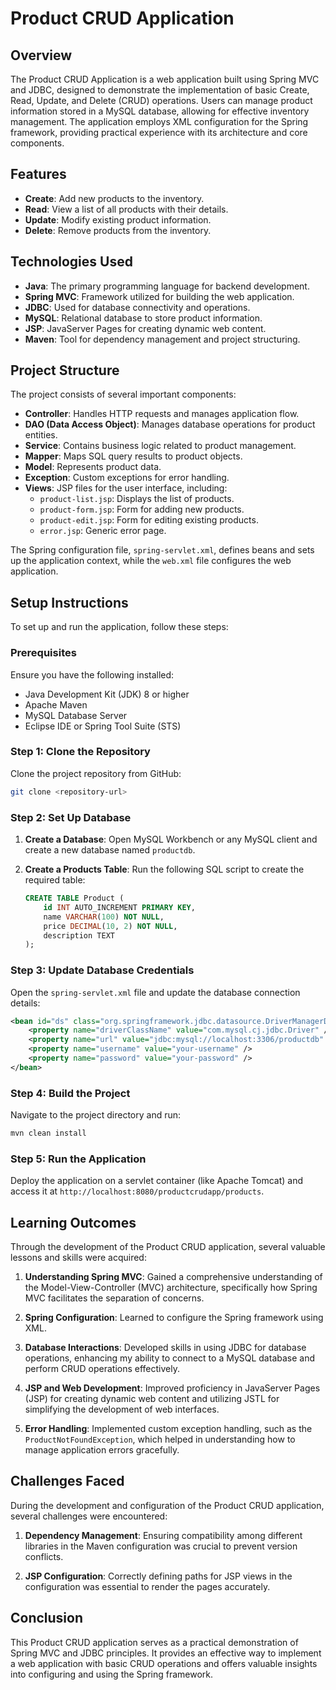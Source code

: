 
# Product CRUD Application

## Overview

The Product CRUD Application is a web application built using Spring MVC and JDBC, designed to demonstrate the implementation of basic Create, Read, Update, and Delete (CRUD) operations. Users can manage product information stored in a MySQL database, allowing for effective inventory management. The application employs XML configuration for the Spring framework, providing practical experience with its architecture and core components.

## Features

- **Create**: Add new products to the inventory.
- **Read**: View a list of all products with their details.
- **Update**: Modify existing product information.
- **Delete**: Remove products from the inventory.

## Technologies Used

- **Java**: The primary programming language for backend development.
- **Spring MVC**: Framework utilized for building the web application.
- **JDBC**: Used for database connectivity and operations.
- **MySQL**: Relational database to store product information.
- **JSP**: JavaServer Pages for creating dynamic web content.
- **Maven**: Tool for dependency management and project structuring.

## Project Structure

The project consists of several important components:

- **Controller**: Handles HTTP requests and manages application flow.
- **DAO (Data Access Object)**: Manages database operations for product entities.
- **Service**: Contains business logic related to product management.
- **Mapper**: Maps SQL query results to product objects.
- **Model**: Represents product data.
- **Exception**: Custom exceptions for error handling.
- **Views**: JSP files for the user interface, including:
  - `product-list.jsp`: Displays the list of products.
  - `product-form.jsp`: Form for adding new products.
  - `product-edit.jsp`: Form for editing existing products.
  - `error.jsp`: Generic error page.

The Spring configuration file, `spring-servlet.xml`, defines beans and sets up the application context, while the `web.xml` file configures the web application.

## Setup Instructions

To set up and run the application, follow these steps:

### Prerequisites

Ensure you have the following installed:

- Java Development Kit (JDK) 8 or higher
- Apache Maven
- MySQL Database Server
- Eclipse IDE or Spring Tool Suite (STS)

### Step 1: Clone the Repository

Clone the project repository from GitHub:

```bash
git clone <repository-url>
```

### Step 2: Set Up Database

1. **Create a Database**:
   Open MySQL Workbench or any MySQL client and create a new database named `productdb`.

2. **Create a Products Table**:
   Run the following SQL script to create the required table:

   ```sql
   CREATE TABLE Product (
       id INT AUTO_INCREMENT PRIMARY KEY,
       name VARCHAR(100) NOT NULL,
       price DECIMAL(10, 2) NOT NULL,
       description TEXT
   );
   ```

### Step 3: Update Database Credentials

Open the `spring-servlet.xml` file and update the database connection details:

```xml
<bean id="ds" class="org.springframework.jdbc.datasource.DriverManagerDataSource">
    <property name="driverClassName" value="com.mysql.cj.jdbc.Driver" />
    <property name="url" value="jdbc:mysql://localhost:3306/productdb" />
    <property name="username" value="your-username" />
    <property name="password" value="your-password" />
</bean>
```

### Step 4: Build the Project

Navigate to the project directory and run:

```bash
mvn clean install
```

### Step 5: Run the Application

Deploy the application on a servlet container (like Apache Tomcat) and access it at `http://localhost:8080/productcrudapp/products`.

## Learning Outcomes

Through the development of the Product CRUD application, several valuable lessons and skills were acquired:

1. **Understanding Spring MVC**: Gained a comprehensive understanding of the Model-View-Controller (MVC) architecture, specifically how Spring MVC facilitates the separation of concerns.

2. **Spring Configuration**: Learned to configure the Spring framework using XML.

3. **Database Interactions**: Developed skills in using JDBC for database operations, enhancing my ability to connect to a MySQL database and perform CRUD operations effectively.

4. **JSP and Web Development**: Improved proficiency in JavaServer Pages (JSP) for creating dynamic web content and utilizing JSTL for simplifying the development of web interfaces.

5. **Error Handling**: Implemented custom exception handling, such as the `ProductNotFoundException`, which helped in understanding how to manage application errors gracefully.


## Challenges Faced

During the development and configuration of the Product CRUD application, several challenges were encountered:

1. **Dependency Management**: Ensuring compatibility among different libraries in the Maven configuration was crucial to prevent version conflicts.

2. **JSP Configuration**: Correctly defining paths for JSP views in the configuration was essential to render the pages accurately.


## Conclusion

This Product CRUD application serves as a practical demonstration of Spring MVC and JDBC principles. It provides an effective way to implement a web application with basic CRUD operations and offers valuable insights into configuring and using the Spring framework. 



